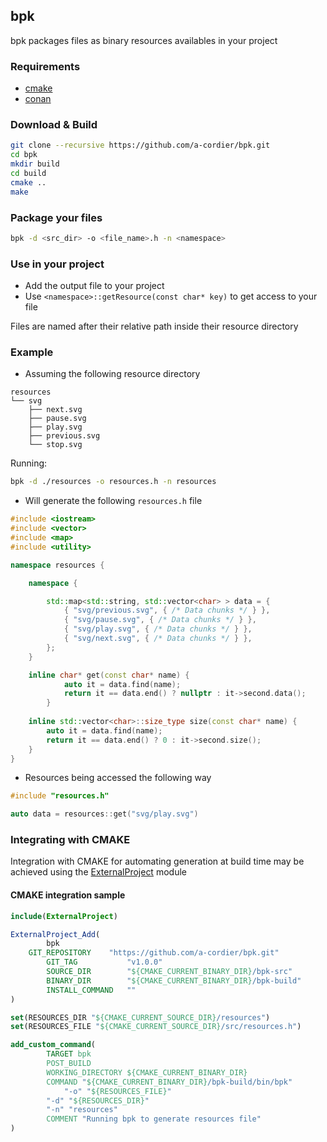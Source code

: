 ## bpk

bpk packages files as binary resources availables in your project

### Requirements

  - [cmake](https://cmake.org/install/)
  - [conan](https://docs.conan.io/en/latest/installation.html)

### Download & Build

```sh
git clone --recursive https://github.com/a-cordier/bpk.git
cd bpk
mkdir build
cd build
cmake ..
make
```

### Package your files

```sh
bpk -d <src_dir> -o <file_name>.h -n <namespace>
```

### Use in your project

  - Add the output file to your project
  - Use `<namespace>::getResource(const char* key)` to get access to your file

Files are named after their relative path inside their resource directory

### Example

  - Assuming the following resource directory

```
resources
└── svg
    ├── next.svg
    ├── pause.svg
    ├── play.svg
    ├── previous.svg
    └── stop.svg
```

Running:

```sh
bpk -d ./resources -o resources.h -n resources
```

  - Will generate the following `resources.h` file

```cpp
#include <iostream>
#include <vector>
#include <map>
#include <utility>

namespace resources {

	namespace {

		std::map<std::string, std::vector<char> > data = {
			{ "svg/previous.svg", { /* Data chunks */ } },
			{ "svg/pause.svg", { /* Data chunks */ } },
			{ "svg/play.svg", { /* Data chunks */ } },
			{ "svg/next.svg", { /* Data chunks */ } },
		};
	}

	inline char* get(const char* name) {
    		auto it = data.find(name);
    		return it == data.end() ? nullptr : it->second.data();
    	}
    
    inline std::vector<char>::size_type size(const char* name) {
        auto it = data.find(name);
        return it == data.end() ? 0 : it->second.size();
    }
}
```

  - Resources being accessed the following way

```cpp
#include "resources.h"

auto data = resources::get("svg/play.svg")
```

### Integrating with CMAKE

Integration with CMAKE for automating generation at build time may be achieved using the 
[ExternalProject](https://cmake.org/cmake/help/latest/module/ExternalProject.html) module

#### CMAKE integration sample

```cmake
include(ExternalProject)

ExternalProject_Add(
        bpk
	GIT_REPOSITORY    "https://github.com/a-cordier/bpk.git"
        GIT_TAG           "v1.0.0"
        SOURCE_DIR        "${CMAKE_CURRENT_BINARY_DIR}/bpk-src"
        BINARY_DIR        "${CMAKE_CURRENT_BINARY_DIR}/bpk-build"
        INSTALL_COMMAND   ""
)

set(RESOURCES_DIR "${CMAKE_CURRENT_SOURCE_DIR}/resources")
set(RESOURCES_FILE "${CMAKE_CURRENT_SOURCE_DIR}/src/resources.h")

add_custom_command(
        TARGET bpk
        POST_BUILD
        WORKING_DIRECTORY ${CMAKE_CURRENT_BINARY_DIR}
        COMMAND "${CMAKE_CURRENT_BINARY_DIR}/bpk-build/bin/bpk" 
	        "-o" "${RESOURCES_FILE}" 
		"-d" "${RESOURCES_DIR}" 
		"-n" "resources"
        COMMENT "Running bpk to generate resources file"
)

```
